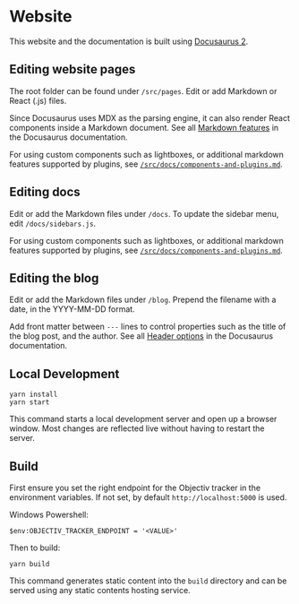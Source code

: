 # Website

This website and the documentation is built using [Docusaurus 2](https://v2.docusaurus.io/).

## Editing website pages

The root folder can be found under `/src/pages`. Edit or add Markdown or React (.js) files. 

Since Docusaurus uses MDX as the parsing engine, it can also render React components inside a Markdown 
document. See all [Markdown features](https://docusaurus.io/docs/markdown-features) in the Docusaurus 
documentation.

For using custom components such as lightboxes, or additional markdown features supported by plugins, 
see [`/src/docs/components-and-plugins.md`](/docs/components-and-plugins).

## Editing docs

Edit or add the Markdown files under `/docs`. To update the sidebar menu, edit `/docs/sidebars.js`.

For using custom components such as lightboxes, or additional markdown features supported by plugins, 
see [`/src/docs/components-and-plugins.md`](/docs/components-and-plugins).

## Editing the blog

Edit or add the Markdown files under `/blog`. Prepend the filename with a date, in the YYYY-MM-DD format.

Add front matter between `---` lines to control properties such as the title of the blog post, and the author.
See all [Header options](https://docusaurus.io/docs/blog#header-options) in the Docusaurus documentation.

## Local Development

```console
yarn install
yarn start
```

This command starts a local development server and open up a browser window. Most changes are reflected live 
without having to restart the server.

## Build

First ensure you set the right endpoint for the Objectiv tracker in the environment variables. If not set, by
default `http://localhost:5000` is used.

Windows Powershell:
```console
$env:OBJECTIV_TRACKER_ENDPOINT = '<VALUE>'
```

Then to build:

```console
yarn build
```

This command generates static content into the `build` directory and can be served using any static contents 
hosting service.
